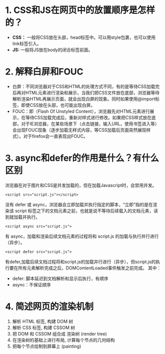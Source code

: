 # 1. CSS和JS在网页中的放置顺序是怎样的？
- **CSS：** 一般将CSS放在头部，head标签中。可以用style包裹，也可以使用link标签引入。
- **JS:** 一般将JS放在body的闭合标签前面。

# 2. 解释白屏和FOUC
- 白屏：不同浏览器对于CSS和HTML的处理方式不同，有的是等待CSS加载完后再对HTML元素进行渲染和展示，当我们把CSS文件放在底部，浏览器等待解析渲染HTML再展示页面，就会出现白屏的现象。同时如果使用@import标签，即使CSS放在头部，也可能出现白屏。
- FOUC：即（Flash Of Unstyled Content），浏览器先对HTML元素进行展示，在等待CSS加载完成后，重新对样式进行修改。如果把CSS样式放在底部，对于IE浏览器，在某些场景下（点击链接，输入URL，使用书签进入等）会出现FOUC现象（逐步加载无样式内容，等CSS加载后页面突然展现样式）。对于firefox会一直表现出FOUC。

# 3. async和defer的作用是什么？有什么区别
浏览器在对于图片和CSS是并发加载的，但在加载Javascript时，会禁用并发。
```
<script src="script.js"></script>
```
没有 defer 或 async，浏览器会立即加载并执行指定的脚本，“立即”指的是在渲染该 script 标签之下的文档元素之前，也就是说不等待后续载入的文档元素，读到就加载并执行。
```
<script async src="script.js">
```
有 async，加载和渲染后续文档元素的过程将和 script.js 的加载与执行并行进行（异步）。
```
<script defer src="script.js">
```
有defer,加载后续文档过程将和script.js的加载并行进行（异步），但script.js的执行要在所有元素解析完成之后，DOMContentLoaded事件触发之前完成。
其中：
- defer: 脚本延迟到文档解析和显示后执行，有顺序
- async：不保证顺序

# 4. 简述网页的渲染机制
1. 解析 HTML 标签, 构建 DOM 树
2. 解析 CSS 标签, 构建 CSSOM 树
3. 把 DOM 和 CSSOM 组合成 渲染树 (render tree)
4. 在渲染树的基础上进行布局, 计算每个节点的几何结构
5. 把每个节点绘制到屏幕上 (painting)
